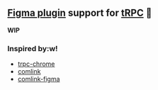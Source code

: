 ## **[Figma plugin](https://www.figma.com/plugin-docs/) support for [tRPC](https://trpc.io/)** 🔌

**WIP**

### Inspired by:w!

- [trpc-chrome](https://github.com/jlalmes/trpc-chrome)
- [comlink](https://github.com/GoogleChromeLabs/comlink)
- [comlink-figma](https://github.com/martynaskadisa/figma-comlink)

